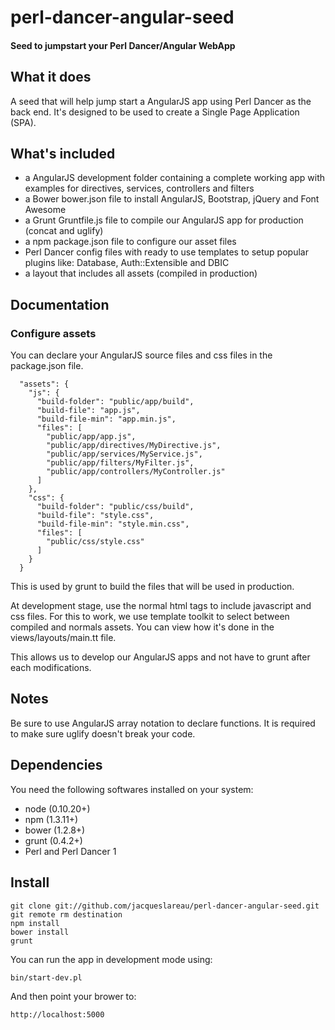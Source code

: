 ﻿# perl-dancer-angular-seed

#### Seed to jumpstart your Perl Dancer/Angular WebApp 

## What it does

A seed that will help jump start a AngularJS app using Perl Dancer as the back end.
It's designed to be used to create a Single Page Application (SPA).  

## What's included

 - a AngularJS development folder containing a complete working app with examples for directives,
   services, controllers and filters
 - a Bower bower.json file to install AngularJS, Bootstrap, jQuery and Font Awesome
 - a Grunt Gruntfile.js file to compile our AngularJS app for production (concat and uglify)
 - a npm package.json file to configure our asset files
 - Perl Dancer config files with ready to use templates to setup popular plugins like: 
   Database, Auth::Extensible and DBIC
 - a layout that includes all assets (compiled in production)
 
## Documentation

### Configure assets

You can declare your AngularJS source files and css files in the package.json file. 

```
  "assets": {
    "js": {
      "build-folder": "public/app/build",
      "build-file": "app.js",
      "build-file-min": "app.min.js",
      "files": [
        "public/app/app.js",
        "public/app/directives/MyDirective.js",
        "public/app/services/MyService.js",
        "public/app/filters/MyFilter.js",
        "public/app/controllers/MyController.js"
      ]
    },
    "css": {
      "build-folder": "public/css/build",
      "build-file": "style.css",
      "build-file-min": "style.min.css",
      "files": [
        "public/css/style.css"
      ]
    }
  }

```

This is used by grunt to build the files that will be used in production.

At development stage, use the normal html tags to include javascript and css files.
For this to work, we use template toolkit to select between compiled and normals assets.
You can view how it's done in the views/layouts/main.tt file.

This allows us to develop our AngularJS apps and not have to grunt after each modifications. 

## Notes

Be sure to use AngularJS array notation to declare functions. It is required to make sure uglify 
doesn't break your code.

## Dependencies

You need the following softwares installed on your system:

- node (0.10.20+)
- npm (1.3.11+)
- bower (1.2.8+)
- grunt (0.4.2+)
- Perl and Perl Dancer 1

## Install

```
git clone git://github.com/jacqueslareau/perl-dancer-angular-seed.git
git remote rm destination
npm install
bower install
grunt
```

You can run the app in development mode using:

```
bin/start-dev.pl
```

And then point your brower to:

```
http://localhost:5000
```
